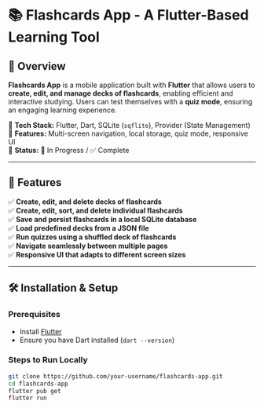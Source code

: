 # 📚 Flashcards App - A Flutter-Based Learning Tool

## 🚀 Overview

**Flashcards App** is a mobile application built with **Flutter** that allows users to **create, edit, and manage decks of flashcards**, enabling efficient and interactive studying. Users can test themselves with a **quiz mode**, ensuring an engaging learning experience.  

🔹 **Tech Stack:** Flutter, Dart, SQLite (`sqflite`), Provider (State Management)  
🔹 **Features:** Multi-screen navigation, local storage, quiz mode, responsive UI  
🔹 **Status:** 🚧 In Progress / ✅ Complete  

---

## 🎯 Features

✅ **Create, edit, and delete decks of flashcards**  
✅ **Create, edit, sort, and delete individual flashcards**  
✅ **Save and persist flashcards in a local SQLite database**  
✅ **Load predefined decks from a JSON file**  
✅ **Run quizzes using a shuffled deck of flashcards**  
✅ **Navigate seamlessly between multiple pages**  
✅ **Responsive UI that adapts to different screen sizes**  

---

## 🛠️ Installation & Setup

### **Prerequisites**
- Install [Flutter](https://flutter.dev/docs/get-started/install)
- Ensure you have Dart installed (`dart --version`)

### **Steps to Run Locally**
```bash
git clone https://github.com/your-username/flashcards-app.git
cd flashcards-app
flutter pub get
flutter run

